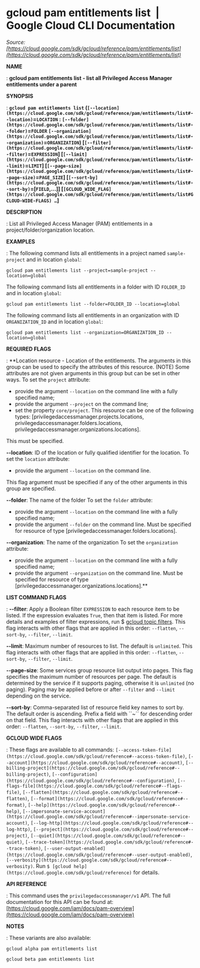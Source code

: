 # gcloud pam entitlements list  |  Google Cloud CLI Documentation

*Source: [https://cloud.google.com/sdk/gcloud/reference/pam/entitlements/list](https://cloud.google.com/sdk/gcloud/reference/pam/entitlements/list)*

**NAME**

: **gcloud pam entitlements list - list all Privileged Access Manager entitlements under a parent**

**SYNOPSIS**

: **`gcloud pam entitlements list` (`[--location](https://cloud.google.com/sdk/gcloud/reference/pam/entitlements/list#--location)`=`LOCATION` : `[--folder](https://cloud.google.com/sdk/gcloud/reference/pam/entitlements/list#--folder)`=`FOLDER` `[--organization](https://cloud.google.com/sdk/gcloud/reference/pam/entitlements/list#--organization)`=`ORGANIZATION`) [`[--filter](https://cloud.google.com/sdk/gcloud/reference/pam/entitlements/list#--filter)`=`EXPRESSION`] [`[--limit](https://cloud.google.com/sdk/gcloud/reference/pam/entitlements/list#--limit)`=`LIMIT`] [`[--page-size](https://cloud.google.com/sdk/gcloud/reference/pam/entitlements/list#--page-size)`=`PAGE_SIZE`] [`[--sort-by](https://cloud.google.com/sdk/gcloud/reference/pam/entitlements/list#--sort-by)`=[`FIELD`,…]] [`[GCLOUD_WIDE_FLAG](https://cloud.google.com/sdk/gcloud/reference/pam/entitlements/list#GCLOUD-WIDE-FLAGS) …`]**

**DESCRIPTION**

: List all Privileged Access Manager (PAM) entitlements in a
project/folder/organization location.

**EXAMPLES**

: The following command lists all entitlements in a project named
`sample-project` and in location `global`:

```
gcloud pam entitlements list --project=sample-project --location=global
```

The following command lists all entitlements in a folder with ID
``FOLDER_ID`` and in location
`global`:

```
gcloud pam entitlements list --folder=FOLDER_ID --location=global
```

The following command lists all entitlements in an organization with ID
``ORGANIZATION_ID`` and in location
`global`:

```
gcloud pam entitlements list --organization=ORGANIZATION_ID --location=global
```

**REQUIRED FLAGS**

: **Location resource - Location of the entitlements. The arguments in this group
can be used to specify the attributes of this resource. (NOTE) Some attributes
are not given arguments in this group but can be set in other ways.
To set the `project` attribute:

- provide the argument `--location` on the command line with a fully
specified name;
- provide the argument `--project` on the command line;
- set the property `core/project`. This resource can be one of the
following types: [privilegedaccessmanager.projects.locations,
privilegedaccessmanager.folders.locations,
privilegedaccessmanager.organizations.locations].

This must be specified.

**--location**:
ID of the location or fully qualified identifier for the location.
To set the `location` attribute:

- provide the argument `--location` on the command line.

This flag argument must be specified if any of the other arguments in this group
are specified.

**--folder**:
The name of the folder
To set the `folder` attribute:

- provide the argument `--location` on the command line with a fully
specified name;
- provide the argument `--folder` on the command line. Must be
specified for resource of type [privilegedaccessmanager.folders.locations].

**--organization**:
The name of the organization
To set the `organization` attribute:

- provide the argument `--location` on the command line with a fully
specified name;
- provide the argument `--organization` on the command line. Must be
specified for resource of type
[privilegedaccessmanager.organizations.locations].**

**LIST COMMAND FLAGS**

: **--filter**:
Apply a Boolean filter `EXPRESSION` to each resource item
to be listed. If the expression evaluates `True`, then that item is
listed. For more details and examples of filter expressions, run $ [gcloud topic filters](https://cloud.google.com/sdk/gcloud/reference/topic/filters). This flag
interacts with other flags that are applied in this order:
`--flatten`, `--sort-by`, `--filter`,
`--limit`.

**--limit**:
Maximum number of resources to list. The default is `unlimited`. This
flag interacts with other flags that are applied in this order:
`--flatten`, `--sort-by`, `--filter`,
`--limit`.

**--page-size**:
Some services group resource list output into pages. This flag specifies the
maximum number of resources per page. The default is determined by the service
if it supports paging, otherwise it is `unlimited` (no paging).
Paging may be applied before or after `--filter` and
`--limit` depending on the service.

**--sort-by**:
Comma-separated list of resource field key names to sort by. The default order
is ascending. Prefix a field with ``~´´ for descending order on that
field. This flag interacts with other flags that are applied in this order:
`--flatten`, `--sort-by`, `--filter`,
`--limit`.

**GCLOUD WIDE FLAGS**

: These flags are available to all commands: `[--access-token-file](https://cloud.google.com/sdk/gcloud/reference#--access-token-file)`,
`[--account](https://cloud.google.com/sdk/gcloud/reference#--account)`, `[--billing-project](https://cloud.google.com/sdk/gcloud/reference#--billing-project)`,
`[--configuration](https://cloud.google.com/sdk/gcloud/reference#--configuration)`,
`[--flags-file](https://cloud.google.com/sdk/gcloud/reference#--flags-file)`,
`[--flatten](https://cloud.google.com/sdk/gcloud/reference#--flatten)`, `[--format](https://cloud.google.com/sdk/gcloud/reference#--format)`, `[--help](https://cloud.google.com/sdk/gcloud/reference#--help)`, `[--impersonate-service-account](https://cloud.google.com/sdk/gcloud/reference#--impersonate-service-account)`,
`[--log-http](https://cloud.google.com/sdk/gcloud/reference#--log-http)`,
`[--project](https://cloud.google.com/sdk/gcloud/reference#--project)`, `[--quiet](https://cloud.google.com/sdk/gcloud/reference#--quiet)`, `[--trace-token](https://cloud.google.com/sdk/gcloud/reference#--trace-token)`, `[--user-output-enabled](https://cloud.google.com/sdk/gcloud/reference#--user-output-enabled)`,
`[--verbosity](https://cloud.google.com/sdk/gcloud/reference#--verbosity)`.
Run `$ [gcloud help](https://cloud.google.com/sdk/gcloud/reference)` for details.

**API REFERENCE**

: This command uses the `privilegedaccessmanager/v1` API. The full
documentation for this API can be found at: [https://cloud.google.com/iam/docs/pam-overview](https://cloud.google.com/iam/docs/pam-overview)

**NOTES**

: These variants are also available:

```
gcloud alpha pam entitlements list
```

```
gcloud beta pam entitlements list
```